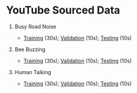 # YouTube Sourced Data

1. Busy Road Noise	
    * [Training](https://www.youtube.com/watch?v=zGnKNyBc0DQ&t=35s)	(30s); [Validation](https://www.youtube.com/watch?v=fh3EdeGNKus)	(10s); [Testing](https://www.youtube.com/watch?v=cUpox5jGdRQ)	(10s)
			
1. Bee Buzzing	
    * [Training](https://www.youtube.com/watch?v=oHGt91cTSy4)	(30s); [Validation](https://www.youtube.com/watch?v=6vRVdImUEtE)	(10s); [Testing](https://www.youtube.com/watch?v=HduDtC7meZo)	(10s)
			
1. Human Talking	
    * [Training](https://www.youtube.com/watch?v=9x90y2M4iSE&t=101s)	(30s); [Validation](https://www.youtube.com/watch?v=pvjPzsLIyGw)	(10s); [Testing](https://www.youtube.com/watch?v=XrflFPDbD98)	(10s)
